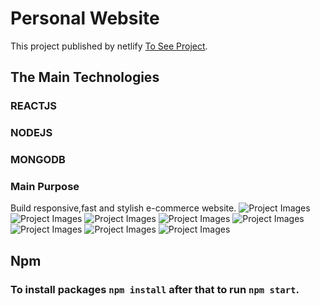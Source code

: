 # Personal Website

This project published by netlify [To See Project](https://calm-puffpuff-15791f.netlify.app/).
## The Main Technologies 

### REACTJS 
### NODEJS
### MONGODB

### Main Purpose

Build responsive,fast and stylish e-commerce website.
![Project Images](https://raw.githubusercontent.com/tugcan-kartal/Mern-Personal-Website/main/client/public/(1285).png)
![Project Images](https://raw.githubusercontent.com/tugcan-kartal/Mern-Personal-Website/main/client/public/(1286).png)
![Project Images](https://raw.githubusercontent.com/tugcan-kartal/Mern-Personal-Website/main/client/public/(1287).png)
![Project Images](https://raw.githubusercontent.com/tugcan-kartal/Mern-Personal-Website/main/client/public/(1288).png)
![Project Images](https://raw.githubusercontent.com/tugcan-kartal/Mern-Personal-Website/main/client/public/(1289).png)
![Project Images](https://raw.githubusercontent.com/tugcan-kartal/Mern-Personal-Website/main/client/public/(1290).png)
![Project Images](https://raw.githubusercontent.com/tugcan-kartal/Mern-Personal-Website/main/client/public/(1291).png)
![Project Images](https://raw.githubusercontent.com/tugcan-kartal/Mern-Personal-Website/main/client/public/(1292).png)


## Npm

### To install packages `npm install` after that to run `npm start`.
